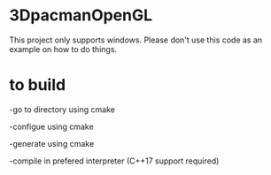 # 3DpacmanOpenGL
This project only supports windows. Please don't use this code as an example on how to do things. 

# to build
-go to directory using cmake

-configue using cmake

-generate using cmake

-compile in prefered interpreter (C++17 support required)
